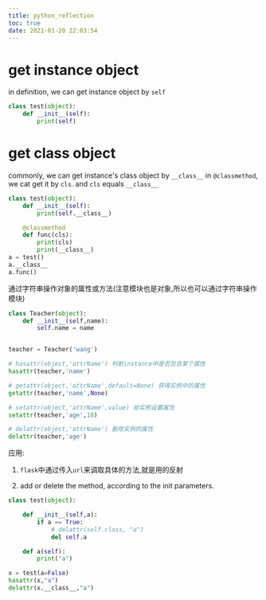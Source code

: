```yaml
---
title: python_reflection
toc: true
date: 2021-01-20 22:03:54
---
```


# get instance object

in definition, we can get instance object by `self`

```python
class test(object):
    def __init__(self):
        print(self)
```

# get class object
commonly, we can get instance's class object by `__class__`
in `@classmethod`, we cat get it by `cls`. and `cls` equals `__class__`
```python
class test(object):
    def __init__(self):
        print(self.__class__)

    @classmethod
    def func(cls):
        print(cls)
        print(__class__)
a = test()
a.__class__
a.func()
```










通过字符串操作对象的属性或方法(注意模块也是对象,所以也可以通过字符串操作模块)


```python
class Teacher(object):
    def __init__(self,name):
        self.name = name


teacher = Teacher('wang')

# hasattr(object,'attrName') 判断instance中是否包含某个属性
hasattr(teacher,'name')

# getattr(object,'attrName',default=None) 获得实例中的属性
getattr(teacher,'name',None)

# setattr(object,'attrName',value) 给实例设置属性
setattr(teacher,'age',18)

# delattr(object,'attrName') 删除实例的属性
delattr(teacher,'age')

```





应用:

1. `flask`中通过传入`url`来调取具体的方法,就是用的反射

2. add or delete the method, according to the init parameters.


```python
class test(object):

    def __init__(self,a):
        if a == True:
            # delattr(self.class, "a")
            del self.a

    def a(self):
        print("a")

x = test(a=False)
hasattr(x,"a")
delattr(x.__class__,"a")

```
